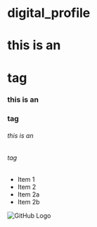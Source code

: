 # digital_profile
# this is an <h1>tag
### this is an <h3> tag
###### this is an <h6> tag

* Item 1
* Item 2
* Item 2a
* Item 2b

![GitHub Logo](/images/logo.png)

